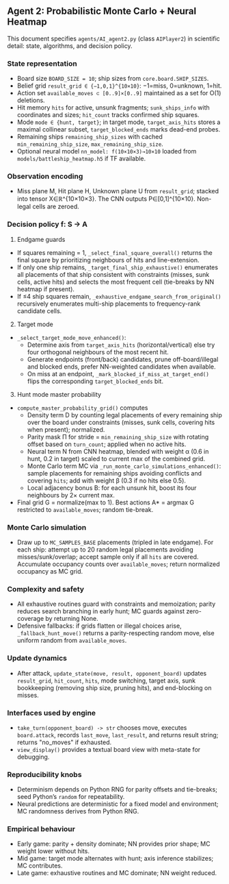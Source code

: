 ## Agent 2: Probabilistic Monte Carlo + Neural Heatmap

This document specifies `agents/AI_agent2.py` (class `AIPlayer2`) in scientific detail: state, algorithms, and decision policy.

### State representation
- Board size `BOARD_SIZE = 10`; ship sizes from `core.board.SHIP_SIZES`.
- Belief grid `result_grid ∈ {−1,0,1}^{10×10}`: −1=miss, 0=unknown, 1=hit.
- Action set `available_moves ⊂ [0..9]×[0..9]` maintained as a set for O(1) deletions.
- Hit memory `hits` for active, unsunk fragments; `sunk_ships_info` with coordinates and sizes; `hit_count` tracks confirmed ship squares.
- Mode `mode ∈ {hunt, target}`; in target mode, `target_axis_hits` stores a maximal collinear subset, `target_blocked_ends` marks dead-end probes.
- Remaining ships `remaining_ship_sizes` with cached `min_remaining_ship_size`, `max_remaining_ship_size`.
- Optional neural model `nn_model: f(10×10×3)→10×10` loaded from `models/battleship_heatmap.h5` if TF available.

### Observation encoding
- Miss plane M, Hit plane H, Unknown plane U from `result_grid`; stacked into tensor X∈ℝ^{10×10×3}. The CNN outputs P∈[0,1]^{10×10}. Non-legal cells are zeroed.

### Decision policy f: S → A
1) Endgame guards
- If squares remaining = 1, `_select_final_square_overall()` returns the final square by prioritizing neighbours of hits and line-extension.
- If only one ship remains, `_target_final_ship_exhaustive()` enumerates all placements of that ship consistent with constraints (misses, sunk cells, active hits) and selects the most frequent cell (tie-breaks by NN heatmap if present).
- If ≤4 ship squares remain, `_exhaustive_endgame_search_from_original()` recursively enumerates multi-ship placements to frequency-rank candidate cells.

2) Target mode
- `_select_target_mode_move_enhanced()`:
  - Determine axis from `target_axis_hits` (horizontal/vertical) else try four orthogonal neighbours of the most recent hit.
  - Generate endpoints (front/back) candidates, prune off-board/illegal and blocked ends, prefer NN-weighted candidates when available.
  - On miss at an endpoint, `_mark_blocked_if_miss_at_target_end()` flips the corresponding `target_blocked_ends` bit.

3) Hunt mode master probability
- `compute_master_probability_grid()` computes
  - Density term D by counting legal placements of every remaining ship over the board under constraints (misses, sunk cells, covering hits when present); normalized.
  - Parity mask Π for stride = `min_remaining_ship_size` with rotating offset based on `turn_count`; applied when no active hits.
  - Neural term N from CNN heatmap, blended with weight α (0.6 in hunt, 0.2 in target) scaled to current max of the combined grid.
  - Monte Carlo term MC via `_run_monte_carlo_simulations_enhanced()`: sample placements for remaining ships avoiding conflicts and covering `hits`; add with weight β (0.3 if no hits else 0.5).
  - Local adjacency bonus B: for each unsunk hit, boost its four neighbours by 2× current max.
- Final grid G = normalize(max to 1). Best actions A* = argmax G restricted to `available_moves`; random tie-break.

### Monte Carlo simulation
- Draw up to `MC_SAMPLES_BASE` placements (tripled in late endgame). For each ship: attempt up to 20 random legal placements avoiding misses/sunk/overlap; accept sample only if all `hits` are covered. Accumulate occupancy counts over `available_moves`; return normalized occupancy as MC grid.

### Complexity and safety
- All exhaustive routines guard with constraints and memoization; parity reduces search branching in early hunt; MC guards against zero-coverage by returning None.
- Defensive fallbacks: if grids flatten or illegal choices arise, `_fallback_hunt_move()` returns a parity-respecting random move, else uniform random from `available_moves`.

### Update dynamics
- After attack, `update_state(move, result, opponent_board)` updates `result_grid`, `hit_count`, `hits`, mode switching, target axis, sunk bookkeeping (removing ship size, pruning hits), and end-blocking on misses.

### Interfaces used by engine
- `take_turn(opponent_board) -> str` chooses move, executes `board.attack`, records `last_move`, `last_result`, and returns result string; returns "no_moves" if exhausted.
- `view_display()` provides a textual board view with meta-state for debugging.

### Reproducibility knobs
- Determinism depends on Python RNG for parity offsets and tie-breaks; seed Python’s `random` for repeatability.
- Neural predictions are deterministic for a fixed model and environment; MC randomness derives from Python RNG.

### Empirical behaviour
- Early game: parity + density dominate; NN provides prior shape; MC weight lower without hits.
- Mid game: target mode alternates with hunt; axis inference stabilizes; MC contributes.
- Late game: exhaustive routines and MC dominate; NN weight reduced.
